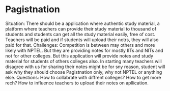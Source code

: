 # Pagistnation
Situation:
There should be a application where authentic study material, a platform where teachers can provide their study material to thousand of students and students can get all the study
material easily, free of cost. Teachers will be paid and if students will upload their notrs, they will also paid for that.
Challenges:
Competition is between may others and more likely with NPTEL. But they are providing notes for mostly IITs and NITs and not for other colleges. But this application will provide
notes and study material for students of others colleges also.
In starting many teachers will disagree with us for sharing their notes might be for sny reason, student will ask why they should choose Pagistnation only, why not NPTEL or
anything else.
Questions:
How to collabrate with diffrent colleges?
How to get more rech?
How to influence teachers to upload their notes on apllication.
